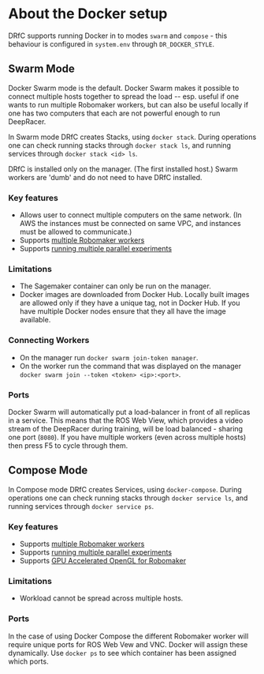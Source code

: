 # About the Docker setup

DRfC supports running Docker in to modes `swarm` and `compose` - this behaviour is configured in `system.env` through `DR_DOCKER_STYLE`.

## Swarm Mode

Docker Swarm mode is the default. Docker Swarm makes it possible to connect multiple hosts together to spread the load -- esp. useful if one wants to run multiple Robomaker workers, but can also be useful locally if one has two computers that each are not powerful enough to run DeepRacer.

In Swarm mode DRfC creates Stacks, using `docker stack`. During operations one can check running stacks through `docker stack ls`, and running services through `docker stack <id> ls`.

DRfC is installed only on the manager. (The first installed host.) Swarm workers are 'dumb' and do not need to have DRfC installed.

### Key features

* Allows user to connect multiple computers on the same network. (In AWS the instances must be connected on same VPC, and instances must be allowed to communicate.)
* Supports [multiple Robomaker workers](multi_worker.md)
* Supports [running multiple parallel experiments](multi_run.md)

### Limitations

* The Sagemaker container can only be run on the manager.
* Docker images are downloaded from Docker Hub. Locally built images are allowed only if they have a unique tag, not in Docker Hub. If you have multiple Docker nodes ensure that they all have the image available.

### Connecting Workers

* On the manager run `docker swarm join-token manager`.
* On the worker run the command that was displayed on the manager `docker swarm join --token <token> <ip>:<port>`.

### Ports

Docker Swarm will automatically put a load-balancer in front of all replicas in a service. This means that the ROS Web View, which provides a video stream of the DeepRacer during training, will be load balanced - sharing one port (`8080`). If you have multiple workers (even across multiple hosts) then press F5 to cycle through them.

## Compose Mode

In Compose mode DRfC creates Services, using `docker-compose`. During operations one can check running stacks through `docker service ls`, and running services through `docker service ps`.

### Key features

* Supports [multiple Robomaker workers](multi_worker.md)
* Supports [running multiple parallel experiments](multi_run.md)
* Supports [GPU Accelerated OpenGL for Robomaker](opengl.md)

### Limitations

* Workload cannot be spread across multiple hosts.

### Ports

In the case of using Docker Compose the different Robomaker worker will require unique ports for ROS Web Vew and VNC. Docker will assign these dynamically. Use `docker ps` to see which container has been assigned which ports.

